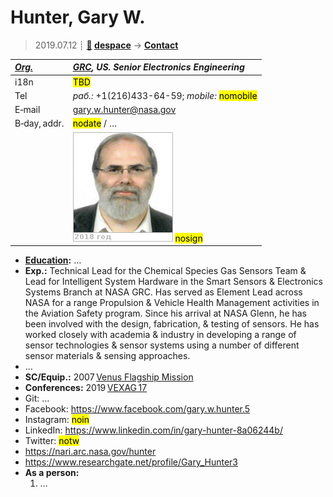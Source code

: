 # Hunter, Gary W.
> 2019.07.12 ┊ **[🚀](../index/index.md) [despace](index.md)** → **[Contact](contact.md)**

|*[Org.](contact.md)*|*[GRC](zz_grc.md), US. Senior Electronics Engineering*|
|:--|:--|
|i18n| <mark>TBD</mark> |
|Tel|*раб.:* +1(216)433-64-59; *mobile:* <mark>nomobile</mark> |
|E‑mail| <gary.w.hunter@nasa.gov> |
|B‑day, addr.| <mark>nodate</mark> / … |
|| [![](f/contact/h/hunter_001_photo_thumb.jpg)](f/contact/h/hunter_001_photo.jpg) <mark>nosign</mark> |

   - **[Education](edu.md):** …
   - **Exp.:** Technical Lead for the Chemical Species Gas Sensors Team & Lead for Intelligent System Hardware in the Smart Sensors & Electronics Systems Branch at NASA GRC. Has served as Element Lead across NASA for a range Propulsion & Vehicle Health Management activities in the Aviation Safety program. Since his arrival at NASA Glenn, he has been involved with the design, fabrication, & testing of sensors. He has worked closely with academia & industry in developing a range of sensor technologies & sensor systems using a number of different sensor materials & sensing approaches.
   - …
   - **SC/Equip.:** 2007 [Venus Flagship Mission](venus_flagship_mission.md)
   - **Conferences:** 2019 [VEXAG 17](vexag_2019.md)
   - Git: …
   - Facebook: <https://www.facebook.com/gary.w.hunter.5>
   - Instagram: <mark>noin</mark>
   - LinkedIn: <https://www.linkedin.com/in/gary-hunter-8a06244b/>
   - Twitter: <mark>notw</mark>
   - <https://nari.arc.nasa.gov/hunter>
   - <https://www.researchgate.net/profile/Gary_Hunter3>
   - **As a person:**
      1. …
